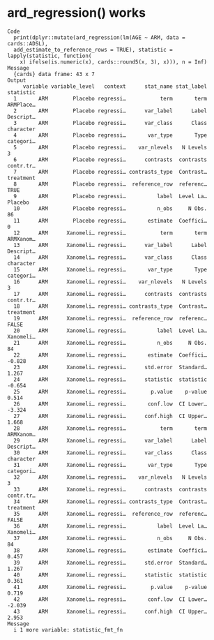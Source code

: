 # ard_regression() works

    Code
      print(dplyr::mutate(ard_regression(lm(AGE ~ ARM, data = cards::ADSL),
      add_estimate_to_reference_rows = TRUE), statistic = lapply(statistic, function(
        x) ifelse(is.numeric(x), cards::round5(x, 3), x))), n = Inf)
    Message
      {cards} data frame: 43 x 7
    Output
         variable variable_level   context      stat_name stat_label statistic
      1       ARM        Placebo regressi…           term       term ARMPlace…
      2       ARM        Placebo regressi…      var_label      Label Descript…
      3       ARM        Placebo regressi…      var_class      Class character
      4       ARM        Placebo regressi…       var_type       Type categori…
      5       ARM        Placebo regressi…    var_nlevels   N Levels         3
      6       ARM        Placebo regressi…      contrasts  contrasts contr.tr…
      7       ARM        Placebo regressi… contrasts_type  Contrast… treatment
      8       ARM        Placebo regressi…  reference_row  referenc…      TRUE
      9       ARM        Placebo regressi…          label  Level La…   Placebo
      10      ARM        Placebo regressi…          n_obs     N Obs.        86
      11      ARM        Placebo regressi…       estimate  Coeffici…         0
      12      ARM      Xanomeli… regressi…           term       term ARMXanom…
      13      ARM      Xanomeli… regressi…      var_label      Label Descript…
      14      ARM      Xanomeli… regressi…      var_class      Class character
      15      ARM      Xanomeli… regressi…       var_type       Type categori…
      16      ARM      Xanomeli… regressi…    var_nlevels   N Levels         3
      17      ARM      Xanomeli… regressi…      contrasts  contrasts contr.tr…
      18      ARM      Xanomeli… regressi… contrasts_type  Contrast… treatment
      19      ARM      Xanomeli… regressi…  reference_row  referenc…     FALSE
      20      ARM      Xanomeli… regressi…          label  Level La… Xanomeli…
      21      ARM      Xanomeli… regressi…          n_obs     N Obs.        84
      22      ARM      Xanomeli… regressi…       estimate  Coeffici…    -0.828
      23      ARM      Xanomeli… regressi…      std.error  Standard…     1.267
      24      ARM      Xanomeli… regressi…      statistic  statistic    -0.654
      25      ARM      Xanomeli… regressi…        p.value    p-value     0.514
      26      ARM      Xanomeli… regressi…       conf.low  CI Lower…    -3.324
      27      ARM      Xanomeli… regressi…      conf.high  CI Upper…     1.668
      28      ARM      Xanomeli… regressi…           term       term ARMXanom…
      29      ARM      Xanomeli… regressi…      var_label      Label Descript…
      30      ARM      Xanomeli… regressi…      var_class      Class character
      31      ARM      Xanomeli… regressi…       var_type       Type categori…
      32      ARM      Xanomeli… regressi…    var_nlevels   N Levels         3
      33      ARM      Xanomeli… regressi…      contrasts  contrasts contr.tr…
      34      ARM      Xanomeli… regressi… contrasts_type  Contrast… treatment
      35      ARM      Xanomeli… regressi…  reference_row  referenc…     FALSE
      36      ARM      Xanomeli… regressi…          label  Level La… Xanomeli…
      37      ARM      Xanomeli… regressi…          n_obs     N Obs.        84
      38      ARM      Xanomeli… regressi…       estimate  Coeffici…     0.457
      39      ARM      Xanomeli… regressi…      std.error  Standard…     1.267
      40      ARM      Xanomeli… regressi…      statistic  statistic     0.361
      41      ARM      Xanomeli… regressi…        p.value    p-value     0.719
      42      ARM      Xanomeli… regressi…       conf.low  CI Lower…    -2.039
      43      ARM      Xanomeli… regressi…      conf.high  CI Upper…     2.953
    Message
      i 1 more variable: statistic_fmt_fn

